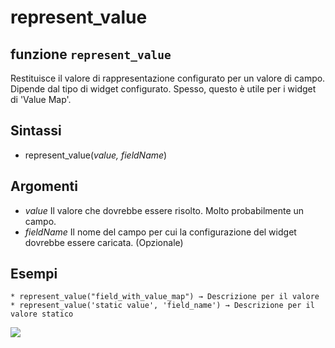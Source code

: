 # represent\_value

## funzione `represent_value`

Restituisce il valore di rappresentazione configurato per un valore di campo. Dipende dal tipo di widget configurato. Spesso, questo è utile per i widget di 'Value Map'.

## Sintassi

* represent\_value\(_value, fieldName_\)

## Argomenti

* _value_ Il valore che dovrebbe essere risolto. Molto probabilmente un campo.
* _fieldName_ Il nome del campo per cui la configurazione del widget dovrebbe essere caricata. \(Opzionale\)

## Esempi

```text
* represent_value("field_with_value_map") → Descrizione per il valore
* represent_value('static value', 'field_name') → Descrizione per il valore statico
```

![](https://github.com/pigreco/HfcQGIS/tree/852bbb62a0d5b7739914d4de0ea5b1ebbb5d81d1/img/record_e_attributi/represent_value1.png)

